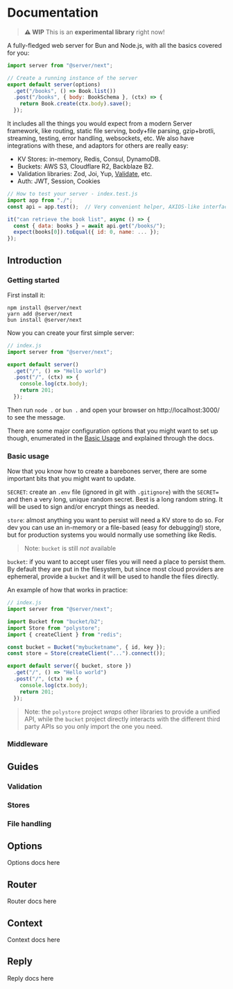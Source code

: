 # Documentation

> **⚠️ WIP** This is an **experimental library** right now!

A fully-fledged web server for Bun and Node.js, with all the basics covered for you:

```js
import server from "@server/next";

// Create a running instance of the server
export default server(options)
  .get("/books", () => Book.list())
  .post("/books", { body: BookSchema }, (ctx) => {
    return Book.create(ctx.body).save();
  });
```

It includes all the things you would expect from a modern Server framework, like routing, static file serving, body+file parsing, gzip+brotli, streaming, testing, error handling, websockets, etc. We also have integrations with these, and adaptors for others are really easy:

- KV Stores: in-memory, Redis, Consul, DynamoDB.
- Buckets: AWS S3, Cloudflare R2, Backblaze B2.
- Validation libraries: Zod, Joi, Yup, [Validate](https://validatejs.org), etc.
- Auth: JWT, Session, Cookies

```js
// How to test your server - index.test.js
import app from "./";
const api = app.test();  // Very convenient helper, AXIOS-like interface

it("can retrieve the book list", async () => {
  const { data: books } = await api.get("/books/");
  expect(books[0]).toEqual({ id: 0, name: ... });
});
```

## Introduction

### Getting started

First install it:

```
npm install @server/next
yarn add @server/next
bun install @server/next
```

Now you can create your first simple server:

```js
// index.js
import server from "@server/next";

export default server()
  .get("/", () => "Hello world")
  .post("/", (ctx) => {
    console.log(ctx.body);
    return 201;
  });
```

Then run `node .` or `bun .` and open your browser on http://localhost:3000/ to see the message.

There are some major configuration options that you might want to set up though, enumerated in the [Basic Usage](#basic-usage) and explained through the docs.

### Basic usage

Now that you know how to create a barebones server, there are some important bits that you might want to update.

`SECRET`: create an `.env` file (ignored in git with `.gitignore`) with the `SECRET=` and then a very long, unique random secret. Best is a long random string. It will be used to sign and/or encrypt things as needed.

`store`: almost anything you want to persist will need a KV store to do so. For dev you can use an in-memory or a file-based (easy for debugging!) store, but for production systems you would normally use something like Redis.

> Note: `bucket` is still _not_ available

`bucket`: if you want to accept user files you will need a place to persist them. By default they are put in the filesystem, but since most cloud providers are ephemeral, provide a `bucket` and it will be used to handle the files directly.

An example of how that works in practice:

```js
// index.js
import server from "@server/next";

import Bucket from "bucket/b2";
import Store from "polystore";
import { createClient } from "redis";

const bucket = Bucket("mybucketname", { id, key });
const store = Store(createClient("...").connect());

export default server({ bucket, store })
  .get("/", () => "Hello world")
  .post("/", (ctx) => {
    console.log(ctx.body);
    return 201;
  });
```

> Note: the `polystore` project _wraps_ other libraries to provide a unified API, while the `bucket` project directly interacts with the different third party APIs so you only import the one you need.

### Middleware

## Guides

### Validation

### Stores

### File handling

## Options

Options docs here

## Router

Router docs here

## Context

Context docs here

## Reply

Reply docs here
